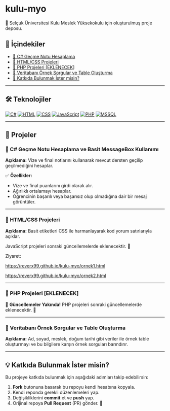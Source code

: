 # kulu-myo

📌 Selçuk Üniversitesi Kulu Meslek Yüksekokulu için oluşturulmuş proje deposu.

## 📜 İçindekiler
- [🔹 C# Geçme Notu Hesaplama](#c-gecme-notu-hesaplama-ve-basit-messagebox-kullanimi)
- [🔹 HTML/CSS Projeleri](#htmlcss-projeleri)
- [🔹 PHP Projeleri [EKLENECEK]](#php-projeleri-eklenecek)
- [🔹 Veritabanı Örnek Sorgular ve Table Oluşturma](#veritabani-ornek-sorgular-ve-table-olusturma)
- [🔹 Katkıda Bulunmak İster misin?](#katkida-bulunmak-ister-misin)

---

## 🛠 Teknolojiler

[![C#](https://img.shields.io/badge/C%23-%23239120.svg?style=for-the-badge&logo=c-sharp&logoColor=white)](https://learn.microsoft.com/en-us/dotnet/csharp/)
[![HTML](https://img.shields.io/badge/HTML-%23E34F26.svg?style=for-the-badge&logo=html5&logoColor=white)](https://developer.mozilla.org/en-US/docs/Web/HTML)
[![CSS](https://img.shields.io/badge/CSS-%231572B6.svg?style=for-the-badge&logo=css3&logoColor=white)](https://developer.mozilla.org/en-US/docs/Web/CSS)
[![JavaScript](https://img.shields.io/badge/JavaScript-%23F7DF1E.svg?style=for-the-badge&logo=javascript&logoColor=black)](https://developer.mozilla.org/en-US/docs/Web/JavaScript)
[![PHP](https://img.shields.io/badge/PHP-%23777BB4.svg?style=for-the-badge&logo=php&logoColor=white)](https://www.php.net/)
[![MSSQL](https://img.shields.io/badge/MSSQL-%23CC2927.svg?style=for-the-badge&logo=microsoft-sql-server&logoColor=white)](https://learn.microsoft.com/en-us/sql/)

---

## 📌 Projeler

### 🔹 C# Geçme Notu Hesaplama ve Basit MessageBox Kullanımı

**Açıklama:** Vize ve final notlarını kullanarak mevcut dersten geçilip geçilmediğini hesaplar.

✅ **Özellikler:**
- Vize ve final puanlarını girdi olarak alır.
- Ağırlıklı ortalamayı hesaplar.
- Öğrencinin başarılı veya başarısız olup olmadığına dair bir mesaj görüntüler.

---

### 🔹 HTML/CSS Projeleri

**Açıklama:** Basit etiketleri CSS ile harmanlayarak kod yorum satırlarıyla açıklar.

JavaScript projeleri sonraki güncellemelerde eklenecektir. 🚀

Ziyaret:

https://reverx99.github.io/kulu-myo/ornek1.html

https://reverx99.github.io/kulu-myo/ornek2.html

---

### 🔹 PHP Projeleri [EKLENECEK]

📌 **Güncellemeler Yakında!** PHP projeleri sonraki güncellemelerde eklenecektir. 🚀

---

### 🔹 Veritabanı Örnek Sorgular ve Table Oluşturma

**Açıklama:** Ad, soyad, meslek, doğum tarihi gibi veriler ile örnek table oluşturmayı ve bu bilgilere karşın örnek sorguları barındırır.

---

## 💡 Katkıda Bulunmak İster misin?

Bu projeye katkıda bulunmak için aşağıdaki adımları takip edebilirsin:

1. **Fork** butonuna basarak bu repoyu kendi hesabına kopyala.
2. Kendi reponda gerekli düzenlemeleri yap.
3. Değişikliklerini **commit** et ve **push** yap.
4. Orijinal repoya **Pull Request** (PR) gönder. 🚀
